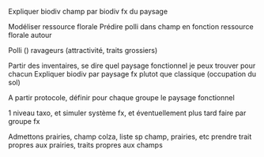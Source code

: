 Expliquer biodiv champ par biodiv fx du paysage

Modéliser ressource florale
Prédire polli dans champ en fonction ressource florale autour

Polli ()
ravageurs (attractivité, traits grossiers)

Partir des inventaires, se dire quel paysage fonctionnel je peux trouver pour chacun
Expliquer biodiv par paysage fx plutot que classique (occupation du sol)

A partir protocole, définir pour chaque groupe le paysage fonctionnel

1 niveau taxo, et simuler système fx, et éventuellement plus tard faire par groupe fx 

Admettons prairies, champ colza,
liste sp champ, prairies, etc
prendre trait propres aux prairies, traits propres aux champs
